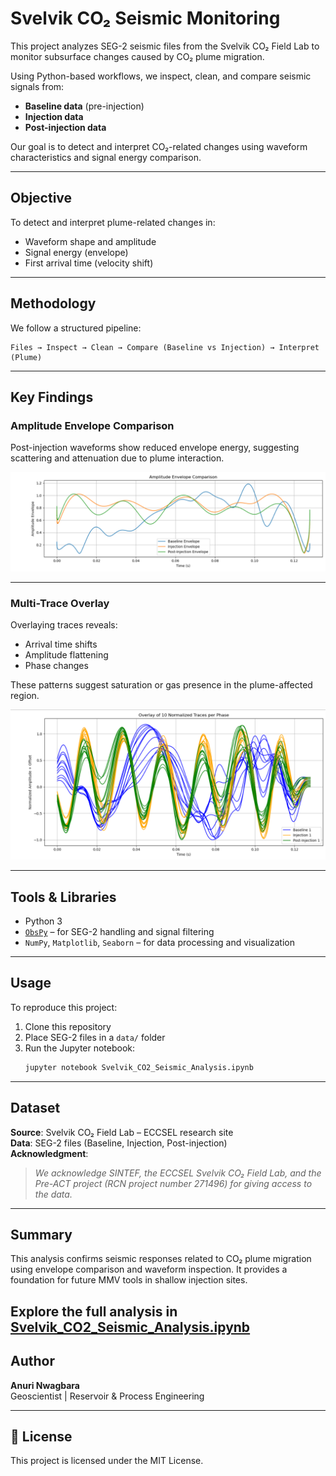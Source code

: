 # Svelvik CO₂ Seismic Monitoring

This project analyzes SEG-2 seismic files from the Svelvik CO₂ Field Lab to monitor subsurface changes caused by CO₂ plume migration.

Using Python-based workflows, we inspect, clean, and compare seismic signals from:
- **Baseline data** (pre-injection)
- **Injection data**
- **Post-injection data**

Our goal is to detect and interpret CO₂-related changes using waveform characteristics and signal energy comparison.

---

##  Objective

To detect and interpret plume-related changes in:
- Waveform shape and amplitude
- Signal energy (envelope)
- First arrival time (velocity shift)

---

##  Methodology

We follow a structured pipeline:

```
Files → Inspect → Clean → Compare (Baseline vs Injection) → Interpret (Plume)
```

---

##  Key Findings

### Amplitude Envelope Comparison

Post-injection waveforms show reduced envelope energy, suggesting scattering and attenuation due to plume interaction.

![Amplitude Envelope](images/amplitude_envelope.png)

---

### Multi-Trace Overlay

Overlaying traces reveals:
- Arrival time shifts
- Amplitude flattening
- Phase changes

These patterns suggest saturation or gas presence in the plume-affected region.

![Multi-Trace Overlay](images/multi_trace_overlay.png)

---

##  Tools & Libraries

- Python 3
- [`ObsPy`](https://github.com/obspy/obspy) – for SEG-2 handling and signal filtering
- `NumPy`, `Matplotlib`, `Seaborn` – for data processing and visualization

---

##  Usage

To reproduce this project:

1. Clone this repository  
2. Place SEG-2 files in a `data/` folder  
3. Run the Jupyter notebook:  
   ```bash
   jupyter notebook Svelvik_CO2_Seismic_Analysis.ipynb
   ```

---

##  Dataset

**Source**: Svelvik CO₂ Field Lab – ECCSEL research site  
**Data**: SEG-2 files (Baseline, Injection, Post-injection)  
**Acknowledgment**:  
> *We acknowledge SINTEF, the ECCSEL Svelvik CO₂ Field Lab, and the Pre-ACT project (RCN project number 271496) for giving access to the data.*

---

##  Summary

This analysis confirms seismic responses related to CO₂ plume migration using envelope comparison and waveform inspection. It provides a foundation for future MMV tools in shallow injection sites.


Explore the full analysis in [Svelvik_CO2_Seismic_Analysis.ipynb](Svelvik_CO2_Seismic_Analysis.ipynb)
---

##  Author

**Anuri Nwagbara**  
Geoscientist | Reservoir & Process Engineering  


---

## 📄 License

This project is licensed under the MIT License.
